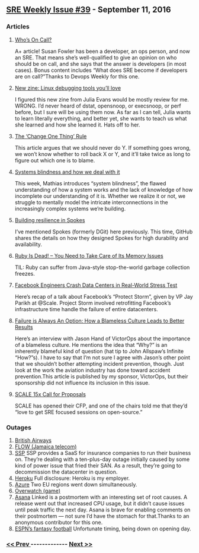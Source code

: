 ## [SRE Weekly Issue #39](https://sreweekly.com/sre-weekly-issue-39/) - September 11, 2016
### Articles

1. [Who’s On Call?](http://www.susanjfowler.com/blog/2016/9/6/whos-on-call)

    A+ article! Susan Fowler has been a developer, an ops person, and now an SRE. That means she’s well-qualified to give an opinion on who should be on call, and she says that the answer is developers (in most cases). Bonus content includes “What does SRE become if developers are on call?”Thanks to Devops Weekly for this one.
1. [New zine: Linux debugging tools you’ll love](http://jvns.ca/blog/2016/09/07/new-zine-linux-debugging-tools-youll-love/)

    I figured this new zine from Julia Evans would be mostly review for me. WRONG. I’d never heard of dstat, opensnoop, or execsnoop, or perf before, but I sure will be using them now. As far as I can tell, Julia wants to learn literally everything, and better yet, she wants to teach us what she learned and how she learned it. Hats off to her.
1. [The ‘Change One Thing’ Rule](https://dzone.com/articles/the-change-one-thing-rule)

    This article argues that we should never do Y. If something goes wrong, we won’t know whether to roll back X or Y, and it’ll take twice as long to figure out which one is to blame.
1. [Systems blindness and how we deal with it](https://medium.com/production-ready/systems-blindness-and-how-we-deal-with-it-d601fa63b7f4#.7o87kxdu6)

    This week, Mathias introduces “system blindness”, the flawed understanding of how a system works and the lack of knowledge of how incomplete our understanding of it is. Whether we realize it or not, we struggle to mentally model the intricate interconnections in the increasingly complex systems we’re building.
1. [Building resilience in Spokes](http://githubengineering.com/building-resilience-in-spokes/)

    I’ve mentioned Spokes (formerly DGit) here previously. This time, GitHub shares the details on how they designed Spokes for high durability and availability.
1. [Ruby Is Dead! – You Need to Take Care of Its Memory Issues](https://dzone.com/articles/ruby-is-dead-you-need-to-take-care-of-its-memory-i)

    TIL: Ruby can suffer from Java-style stop-the-world garbage collection freezes.
1. [Facebook Engineers Crash Data Centers in Real-World Stress Test](http://spectrum.ieee.org/view-from-the-valley/computing/it/facebook-engineers-crash-data-centers-in-realworld-stress-test)

    Here’s recap of a talk about Facebook’s “Protect Storm”, given by VP Jay Parikh at @Scale. Project Storm involved retrofitting Facebook’s infrastructure time handle the failure of entire datacenters.
1. [Failure is Always An Option: How a Blameless Culture Leads to Better Results](https://victorops.com/blog/blameless-culture/)

    Here’s an interview with Jason Hand of VictorOps about the importance of a blameless culture. He mentions the idea that “Why?” is an inherently blameful kind of question (hat tip to John Allspaw’s Infinite “How?”s). I have to say that I’m not sure I agree with Jason’s other point that we shouldn’t bother attempting incident prevention, though. Just look at the work the aviation industry has done toward accident prevention.This article is published by my sponsor, VictorOps, but their sponsorship did not influence its inclusion in this issue.
1. [SCALE 15x Call for Proposals](https://www.socallinuxexpo.org/scale/15x/cfp)

    SCALE has opened their CFP, and one of the chairs told me that they’d “love to get SRE focused sessions on open-source.”
### Outages

1. [British Airways](http://www.bloomberg.com/news/articles/2016-09-06/iag-s-british-airways-says-computer-outage-is-delaying-flights)
1. [FLOW (Jamaica telecom)](http://go-jamaica.com/pressrelease/item.php?id=6916)
1. [SSP](http://www.theregister.co.uk/2016/09/07/ssp_decommissions_outage_hit_data_centre/)
    SSP provides a SaaS for insurance companies to run their business on. They’re dealing with a ten-plus-day outage initially caused by some kind of power issue that fried their SAN. As a result, they’re going to decommission the datacenter in question.
1. [Heroku](https://status.heroku.com/incidents/941)
    Full disclosure: Heroku is my employer.
1. [Azure](http://www.geekwire.com/2016/microsoft-azure-hit-widening-outages-europe-india/)
    Two EU regions went down simultaneously.
1. [Overwatch (game)](http://www.mobipicker.com/overwatch-free-weekend-news/)
1. [Asana](https://blog.asana.com/2016/09/yesterdays-outage/)
    Linked is a postmortem with an interesting set of root causes. A release went out that increased CPU usage, but it didn’t cause issues until peak traffic the next day. Asana is brave for enabling comments on their postmortem — not sure I’d have the stomach for that.Thanks to an anonymous contributor for this one.
1. [ESPN’s fantasy football](https://techcrunch.com/2016/09/11/espns-fantasy-football-site-isnt-working-on-the-most-important-day-of-the-season/)
    Unfortunate timing, being down on opening day.

### [ << Prev ](sreweekly-38.md) ------------- [ Next >> ](sreweekly-40.md)